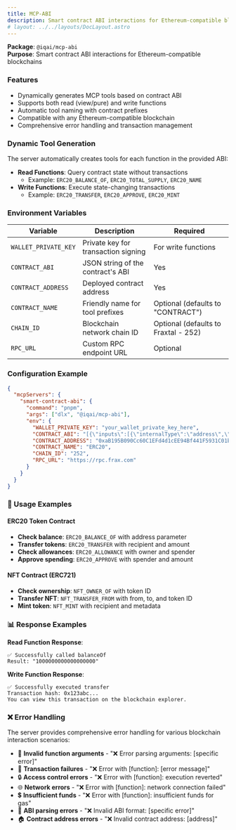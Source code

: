 ```yaml
---
title: MCP-ABI
description: Smart contract ABI interactions for Ethereum-compatible blockchains
# layout: ../../layouts/DocLayout.astro
---
```


**Package**: `@iqai/mcp-abi`  
**Purpose**: Smart contract ABI interactions for Ethereum-compatible blockchains

### Features

- Dynamically generates MCP tools based on contract ABI
- Supports both read (view/pure) and write functions
- Automatic tool naming with contract prefixes
- Compatible with any Ethereum-compatible blockchain
- Comprehensive error handling and transaction management

### Dynamic Tool Generation

The server automatically creates tools for each function in the provided ABI:

- **Read Functions**: Query contract state without transactions
  - Example: `ERC20_BALANCE_OF`, `ERC20_TOTAL_SUPPLY`, `ERC20_NAME`
- **Write Functions**: Execute state-changing transactions
  - Example: `ERC20_TRANSFER`, `ERC20_APPROVE`, `ERC20_MINT`

### Environment Variables

| Variable             | Description                         | Required                             |
| -------------------- | ----------------------------------- | ------------------------------------ |
| `WALLET_PRIVATE_KEY` | Private key for transaction signing | For write functions                  |
| `CONTRACT_ABI`       | JSON string of the contract's ABI   | Yes                                  |
| `CONTRACT_ADDRESS`   | Deployed contract address           | Yes                                  |
| `CONTRACT_NAME`      | Friendly name for tool prefixes     | Optional (defaults to "CONTRACT")    |
| `CHAIN_ID`           | Blockchain network chain ID         | Optional (defaults to Fraxtal - 252) |
| `RPC_URL`            | Custom RPC endpoint URL             | Optional                             |

### Configuration Example

```json
{
  "mcpServers": {
    "smart-contract-abi": {
      "command": "pnpm",
      "args": ["dlx", "@iqai/mcp-abi"],
      "env": {
        "WALLET_PRIVATE_KEY": "your_wallet_private_key_here",
        "CONTRACT_ABI": "[{\"inputs\":[{\"internalType\":\"address\",\"name\":\"account\",\"type\":\"address\"}],\"name\":\"balanceOf\",\"outputs\":[{\"internalType\":\"uint256\",\"name\":\"\",\"type\":\"uint256\"}],\"stateMutability\":\"view\",\"type\":\"function\"}]",
        "CONTRACT_ADDRESS": "0xaB195B090Cc60C1EFd4d1cEE94Bf441F5931C01b",
        "CONTRACT_NAME": "ERC20",
        "CHAIN_ID": "252",
        "RPC_URL": "https://rpc.frax.com"
      }
    }
  }
}
```

### 🎯 Usage Examples

#### ERC20 Token Contract

- **Check balance**: `ERC20_BALANCE_OF` with address parameter
- **Transfer tokens**: `ERC20_TRANSFER` with recipient and amount
- **Check allowances**: `ERC20_ALLOWANCE` with owner and spender
- **Approve spending**: `ERC20_APPROVE` with spender and amount

#### NFT Contract (ERC721)

- **Check ownership**: `NFT_OWNER_OF` with token ID
- **Transfer NFT**: `NFT_TRANSFER_FROM` with from, to, and token ID
- **Mint token**: `NFT_MINT` with recipient and metadata

### 📊 Response Examples

**Read Function Response**:

```
✅ Successfully called balanceOf
Result: "1000000000000000000"
```

**Write Function Response**:

```
✅ Successfully executed transfer
Transaction hash: 0x123abc...
You can view this transaction on the blockchain explorer.
```

### ❌ Error Handling

The server provides comprehensive error handling for various blockchain interaction scenarios:

- 🚨 **Invalid function arguments** - "❌ Error parsing arguments: [specific error]"
- 🔄 **Transaction failures** - "❌ Error with [function]: [error message]"
- 🔒 **Access control errors** - "❌ Error with [function]: execution reverted"
- 🌐 **Network errors** - "❌ Error with [function]: network connection failed"
- 💲 **Insufficient funds** - "❌ Error with [function]: insufficient funds for gas"
- 📄 **ABI parsing errors** - "❌ Invalid ABI format: [specific error]"
- 🏠 **Contract address errors** - "❌ Invalid contract address: [address]"

